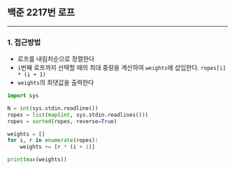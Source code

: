 ## **백준 2217번 로프**
---

### **1. 접근방법**
- 로프를 내림차순으로 정렬한다
- `i`번째 로프까지 선택할 때의 최대 중량을 계산하여 `weights`에 삽입한다.
    `ropes[i] * (i + 1)`
- `weights`의 최댓값을 출력한다

```python
import sys

N = int(sys.stdin.readline())
ropes = list(map(int, sys.stdin.readlines()))
ropes = sorted(ropes, reverse=True)

weights = []
for i, r in enumerate(ropes):
    weights += [r * (i + 1)]

print(max(weights))
```
